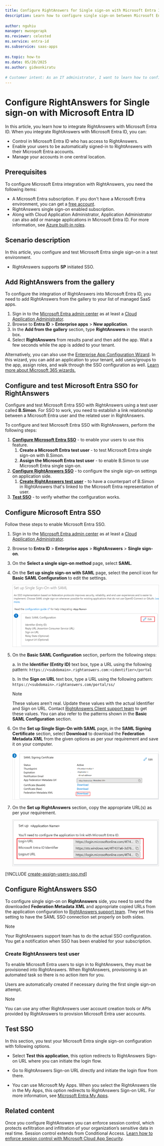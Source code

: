 ```yaml
---
title: Configure RightAnswers for Single sign-on with Microsoft Entra ID
description: Learn how to configure single sign-on between Microsoft Entra ID and RightAnswers.

author: nguhiu
manager: mwongerapk
ms.reviewer: celested
ms.service: entra-id
ms.subservice: saas-apps

ms.topic: how-to
ms.date: 05/20/2025
ms.author: gideonkiratu

# Customer intent: As an IT administrator, I want to learn how to configure single sign-on between Microsoft Entra ID and RightAnswers so that I can control who has access to RightAnswers, enable automatic sign-in with Microsoft Entra accounts, and manage my accounts in one central location.
---
```

# Configure RightAnswers for Single sign-on with Microsoft Entra ID

In this article,  you learn how to integrate RightAnswers with Microsoft Entra ID. When you integrate RightAnswers with Microsoft Entra ID, you can:

* Control in Microsoft Entra ID who has access to RightAnswers.
* Enable your users to be automatically signed-in to RightAnswers with their Microsoft Entra accounts.
* Manage your accounts in one central location.

## Prerequisites

To configure Microsoft Entra integration with RightAnswers, you need the following items:

* A Microsoft Entra subscription. If you don't have a Microsoft Entra environment, you can get a [free account](https://azure.microsoft.com/pricing/purchase-options/azure-account?cid=msft_learn).
* RightAnswers single sign-on enabled subscription.
* Along with Cloud Application Administrator, Application Administrator can also add or manage applications in Microsoft Entra ID.
For more information, see [Azure built-in roles](~/identity/role-based-access-control/permissions-reference.md).

## Scenario description

In this article,  you configure and test Microsoft Entra single sign-on in a test environment.

* RightAnswers supports **SP** initiated SSO.

## Add RightAnswers from the gallery

To configure the integration of RightAnswers into Microsoft Entra ID, you need to add RightAnswers from the gallery to your list of managed SaaS apps.

1. Sign in to the [Microsoft Entra admin center](https://entra.microsoft.com) as at least a [Cloud Application Administrator](~/identity/role-based-access-control/permissions-reference.md#cloud-application-administrator).
1. Browse to **Entra ID** > **Enterprise apps** > **New application**.
1. In the **Add from the gallery** section, type **RightAnswers** in the search box.
1. Select **RightAnswers** from results panel and then add the app. Wait a few seconds while the app is added to your tenant.

 Alternatively, you can also use the [Enterprise App Configuration Wizard](https://portal.office.com/AdminPortal/home?Q=Docs#/azureadappintegration). In this wizard, you can add an application to your tenant, add users/groups to the app, assign roles, and walk through the SSO configuration as well. [Learn more about Microsoft 365 wizards.](/microsoft-365/admin/misc/azure-ad-setup-guides)

<a name='configure-and-test-azure-ad-sso-for-rightanswers'></a>

## Configure and test Microsoft Entra SSO for RightAnswers

Configure and test Microsoft Entra SSO with RightAnswers using a test user called **B.Simon**. For SSO to work, you need to establish a link relationship between a Microsoft Entra user and the related user in RightAnswers.

To configure and test Microsoft Entra SSO with RightAnswers, perform the following steps:

1. **[Configure Microsoft Entra SSO](#configure-azure-ad-sso)** - to enable your users to use this feature.
    1. **Create a Microsoft Entra test user** - to test Microsoft Entra single sign-on with B.Simon.
    1. **Assign the Microsoft Entra test user** - to enable B.Simon to use Microsoft Entra single sign-on.
1. **[Configure RightAnswers SSO](#configure-rightanswers-sso)** - to configure the single sign-on settings on application side.
    1. **[Create RightAnswers test user](#create-rightanswers-test-user)** - to have a counterpart of B.Simon in RightAnswers that's linked to the Microsoft Entra representation of user.
1. **[Test SSO](#test-sso)** - to verify whether the configuration works.

<a name='configure-azure-ad-sso'></a>

## Configure Microsoft Entra SSO

Follow these steps to enable Microsoft Entra SSO.

1. Sign in to the [Microsoft Entra admin center](https://entra.microsoft.com) as at least a [Cloud Application Administrator](~/identity/role-based-access-control/permissions-reference.md#cloud-application-administrator).
1. Browse to **Entra ID** > **Enterprise apps** > **RightAnswers** > **Single sign-on**.
1. On the **Select a single sign-on method** page, select **SAML**.
1. On the **Set up single sign-on with SAML** page, select the pencil icon for **Basic SAML Configuration** to edit the settings.

    ![Screenshot shows to edit Basic S A M L Configuration.](common/edit-urls.png "Basic Configuration")

1. On the **Basic SAML Configuration** section, perform the following steps:

    a. In the **Identifier (Entity ID)** text box, type a URL using the following pattern:
    `https://<subdomain>.rightanswers.com:<identifier>/portal`

    b. In the **Sign on URL** text box, type a URL using the following pattern:
    `https://<subdomain>.rightanswers.com/portal/ss/`

    > [!NOTE]
    > These values aren't real. Update these values with the actual Identifier and Sign on URL. Contact [RightAnswers Client support team](https://uplandsoftware.com/rightanswers/contact/) to get these values. You can also refer to the patterns shown in the **Basic SAML Configuration** section.

1. On the **Set up Single Sign-On with SAML** page, in the **SAML Signing Certificate** section, select **Download** to download the **Federation Metadata XML** from the given options as per your requirement and save it on your computer.

    ![Screenshot shows the Certificate download link.](common/metadataxml.png "Certificate")

1. On the **Set up RightAnswers** section, copy the appropriate URL(s) as per your requirement.

    ![Screenshot shows to copy configuration appropriate U R L.](common/copy-configuration-urls.png "Metadata")  

<a name='create-an-azure-ad-test-user'></a>

[!INCLUDE [create-assign-users-sso.md](~/identity/saas-apps/includes/create-assign-users-sso.md)]

## Configure RightAnswers SSO

To configure single sign-on on **RightAnswers** side, you need to send the downloaded **Federation Metadata XML** and appropriate copied URLs from the application configuration to [RightAnswers support team](https://uplandsoftware.com/rightanswers/contact/). They set this setting to have the SAML SSO connection set properly on both sides.

> [!NOTE]
> Your RightAnswers support team has to do the actual SSO configuration. You get a notification when SSO has been enabled for your subscription.

### Create RightAnswers test user

To enable Microsoft Entra users to sign in to RightAnswers, they must be provisioned into RightAnswers. When RightAnswers, provisioning is an automated task so there is no action item for you.

Users are automatically created if necessary during the first single sign-on attempt.

> [!NOTE]
> You can use any other RightAnswers user account creation tools or APIs provided by RightAnswers to provision Microsoft Entra user accounts.

## Test SSO

In this section, you test your Microsoft Entra single sign-on configuration with following options. 

* Select **Test this application**, this option redirects to RightAnswers Sign-on URL where you can initiate the login flow. 

* Go to RightAnswers Sign-on URL directly and initiate the login flow from there.

* You can use Microsoft My Apps. When you select the RightAnswers tile in the My Apps, this option redirects to RightAnswers Sign-on URL. For more information, see [Microsoft Entra My Apps](/azure/active-directory/manage-apps/end-user-experiences#azure-ad-my-apps).

## Related content

Once you configure RightAnswers you can enforce session control, which protects exfiltration and infiltration of your organization’s sensitive data in real time. Session control extends from Conditional Access. [Learn how to enforce session control with Microsoft Cloud App Security](/cloud-app-security/proxy-deployment-aad).
